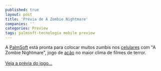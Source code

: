```yaml
---
published: true
layout: post
title: 'Prévia de A Zombie Nightmare'
companies: ''
categories: Preview
tags: palmsoft-tecnologia mobile preview
---
```

A <a href="{{ site.baseurl }}/index.php?p=cl&amp;t=19&amp;idd=38">PalmSoft</a>
 est&aacute; pronta para colocar muitos zumbis nos <a href="{{ site.baseurl }}/index.php?p=cl&amp;t=19&amp;idp=2">celulares</a>
 com &quot;A Zombie Nightmare&quot;, jogo de <a href="{{ site.baseurl }}/index.php?p=cl&amp;t=19&amp;idc=1">a&ccedil;&atilde;o</a>
 no maior clima de filmes de terror.<br /><br /><a href="{{ site.baseurl }}/index.php?p=c&amp;id=472">Veja a pr&eacute;via do jogo...</a>

